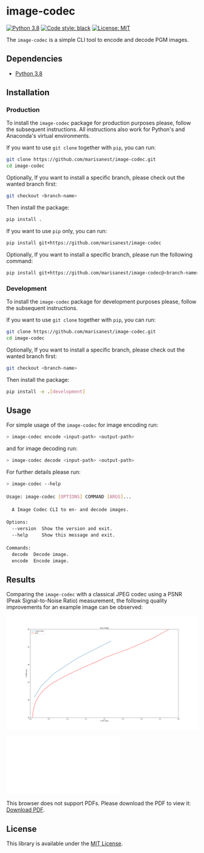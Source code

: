 # image-codec

[![Python 3.8](https://img.shields.io/badge/python-3.8-turquoise.svg)](https://www.python.org/downloads/release/python-380/)
[![Code style: black](https://img.shields.io/badge/code%20style-black-000000.svg)](https://github.com/psf/black)
[![License: MIT](https://img.shields.io/badge/License-MIT-blue.svg)](https://opensource.org/licenses/MIT)

The `image-codec` is a  simple CLI tool to encode and decode PGM images.

## Dependencies

- [Python 3.8](https://www.python.org/)

## Installation

### Production

To install the `image-codec` package for production purposes please, follow the subsequent instructions. All instructions also work for Python's and Anaconda's virtual environments.

If you want to use `git clone` together with `pip`, you can run:

```bash
git clone https://github.com/marisanest/image-codec.git
cd image-codec
```

Optionally, If you want to install a specific branch, please check out the wanted branch first:

```bash
git checkout <branch-name>
```

Then install the package:

```bash
pip install .
```

If you want to use `pip` only, you can run:

```bash
pip install git+https://github.com/marisanest/image-codec
```

Optionally, If you want to install a specific branch, please run the following command:

```bash
pip install git+https://github.com/marisanest/image-codec@<branch-name>
```

### Development

To install the `image-codec` package for development purposes please, follow the subsequent instructions.

If you want to use `git clone` together with `pip`, you can run:

```bash
git clone https://github.com/marisanest/image-codec.git
cd image-codec
```

Optionally, If you want to install a specific branch, please check out the wanted branch first:

```bash
git checkout <branch-name> 
```

Then install the package:

```bash
pip install -e .[development]
```

## Usage

For simple usage of the `image-codec` for image encoding run:
```bash
> image-codec encode <input-path> <output-path>
```
and for image decoding run: 
```bash
> image-codec decode <input-path> <output-path>
```

For further details please run:

```bash
> image-codec --help

Usage: image-codec [OPTIONS] COMMAND [ARGS]...

  A Image Codec CLI to en- and decode images.

Options:
  --version  Show the version and exit.
  --help     Show this message and exit.

Commands:
  decode  Decode image.
  encode  Encode image.
```

## Results

Comparing the `image-codec` with a classical JPEG codec using a PSNR (Peak Signal-to-Noise Ratio) measurement, the following quality improvements for an example image can be observed:

![](https://github.com/marisanest/image-codec/raw/main/test/psnr_test_image.jpeg)

<object data="./test/psnr_test_image.pdf" type="application/pdf" width="700px" height="700px">
    <embed src="./test/psnr_test_image.pdf">
        <p>This browser does not support PDFs. Please download the PDF to view it: <a href="./test/psnr_test_image.pdf">Download PDF</a>.</p>
    </embed>
</object>

## License
This library is available under the [MIT License](https://github.com/git/git-scm.com/blob/master/MIT-LICENSE.txt).

